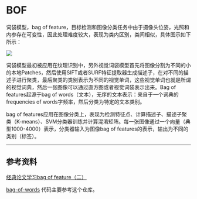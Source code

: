 # BOF

词袋模型，bag of feature，目标检测和图像分类任务中由于摄像头位姿，光照和内参存在可变性，因此处理难度较大，表现为类内区别，类间相似，具体图示如下所示：

![](http://chenguanfuqq.gitee.io/tuquan2/img_2018_5/screen_2018-05-10_09.29.11.png)

词袋模型最初被应用在纹理识别中，另外视觉词袋模型首先将图像分割为不同的小的本地Patches，然后使用SIFT或者SURF特征提取器生成描述子，在对不同的描述子进行聚类，最后聚类的类别表示为不同的视觉单词，这些视觉单词也就是所谓的视觉词典，然后一张图像可以通过直方图或者视觉词袋表示出来。Bag of features起源于bag of words（文本），无序的文本表示：来自于一个词典的frequencies of words字频率，然后分类为特定的文本类别。

bag of features应用在图像分类上，表现为检测特征点、计算描述子、描述子聚类（K-means）、SVM分类器训练并计算混淆矩阵。每一张图像通过一个向量（典型1000-4000）表示，分类器输入为图像bag of features的表示，输出为不同的类别（标签）。


---
## 参考资料

[经典论文学习bag of feature（二）](https://www.cnblogs.com/oudan/p/4169021.html)

[bag-of-words](https://github.com/bikz05/bag-of-words) 代码主要参考这个仓库。
